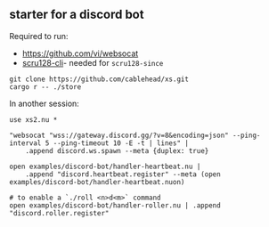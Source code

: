 ## starter for a discord bot

Required to run:

- https://github.com/vi/websocat
- [scru128-cli](https://github.com/cablehead/scru128-cli)- needed for `scru128-since`

```
git clone https://github.com/cablehead/xs.git
cargo r -- ./store
```

In another session:

```nushell
use xs2.nu *

"websocat "wss://gateway.discord.gg/?v=8&encoding=json" --ping-interval 5 --ping-timeout 10 -E -t | lines" |
    .append discord.ws.spawn --meta {duplex: true}

open examples/discord-bot/handler-heartbeat.nu |
    .append "discord.heartbeat.register" --meta (open examples/discord-bot/handler-heartbeat.nuon)

# to enable a `./roll <n>d<m>` command
open examples/discord-bot/handler-roller.nu | .append "discord.roller.register"
```
